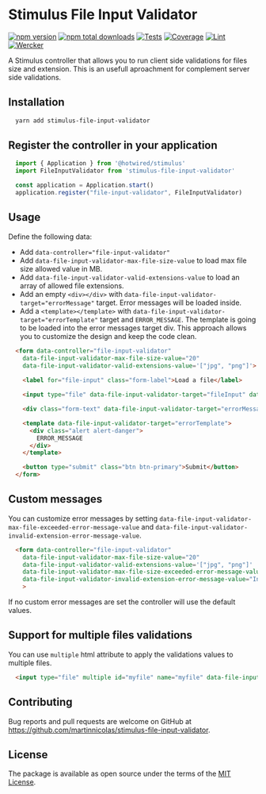 # Stimulus File Input Validator
[![npm version](https://badge.fury.io/js/stimulus-file-input-validator.svg?icon=si%3Anpm)](https://badge.fury.io/js/stimulus-file-input-validator)
[![npm total downloads](https://img.shields.io/npm/dt/stimulus-file-input-validator.svg)](https://www.npmjs.com/package/stimulus-file-input-validator)
[![Tests](https://github.com/martinnicolas/stimulus-file-input-validator/actions/workflows/tests.yml/badge.svg)](https://github.com/martinnicolas/stimulus-file-input-validator/actions/workflows/tests.yml) 
[![Coverage](https://github.com/martinnicolas/stimulus-file-input-validator/actions/workflows/coverage.yml/badge.svg)](https://github.com/martinnicolas/stimulus-file-input-validator/actions/workflows/coverage.yml) 
[![Lint](https://github.com/martinnicolas/stimulus-file-input-validator/actions/workflows/lint.yml/badge.svg)](https://github.com/martinnicolas/stimulus-file-input-validator/actions/workflows/lint.yml) 
[![Wercker](https://img.shields.io/github/license/mashape/apistatus.svg)](https://opensource.org/licenses/MIT)

A Stimulus controller that allows you to run client side validations for files size and extension. This is an usefull aproachment for complement server side validations.

## Installation

```bash
  yarn add stimulus-file-input-validator
```

## Register the controller in your application 

```javascript
  import { Application } from '@hotwired/stimulus'
  import FileInputValidator from 'stimulus-file-input-validator'

  const application = Application.start()
  application.register("file-input-validator", FileInputValidator)
```

## Usage

Define the following data:

- Add `data-controller="file-input-validator"` 
- Add `data-file-input-validator-max-file-size-value` to load max file size allowed value in MB. 
- Add `data-file-input-validator-valid-extensions-value` to load an array of allowed file extensions. 
- Add an empty `<div></div>` with `data-file-input-validator-target="errorMessage"` target. Error messages will be loaded inside.
- Add a `<template></template>` with `data-file-input-validator-target="errorTemplate"` target and `ERROR_MESSAGE`. The template is going to be loaded into the error messages target div. This approach allows you to customize the design and keep the code clean.

```html
  <form data-controller="file-input-validator"
    data-file-input-validator-max-file-size-value="20"
    data-file-input-validator-valid-extensions-value='["jpg", "png"]'>
    
    <label for="file-input" class="form-label">Load a file</label>

    <input type="file" data-file-input-validator-target="fileInput" data-action="change->file-input-validator#validate">

    <div class="form-text" data-file-input-validator-target="errorMessage"></div>

    <template data-file-input-validator-target="errorTemplate">
      <div class="alert alert-danger">
        ERROR_MESSAGE
      </div>
    </template>

    <button type="submit" class="btn btn-primary">Submit</button>
  </form>
```

## Custom messages

You can customize error messages by setting `data-file-input-validator-max-file-exceeded-error-message-value` and `data-file-input-validator-invalid-extension-error-message-value`.

```html
  <form data-controller="file-input-validator"
    data-file-input-validator-max-file-size-value="20"
    data-file-input-validator-valid-extensions-value='["jpg", "png"]'
    data-file-input-validator-max-file-size-exceeded-error-message-value="Wrong file size"
    data-file-input-validator-invalid-extension-error-message-value="Invalid extension"
    >
```
If no custom error messages are set the controller will use the default values.

## Support for multiple files validations

You can use `multiple` html attribute to apply the validations values to multiple files.

```html
  <input type="file" multiple id="myfile" name="myfile" data-file-input-validator-target="fileInput" data-action="change->file-input-validator#validate">
```

## Contributing

Bug reports and pull requests are welcome on GitHub at https://github.com/martinnicolas/stimulus-file-input-validator.

## License

The package is available as open source under the terms of the [MIT License](https://opensource.org/licenses/MIT).